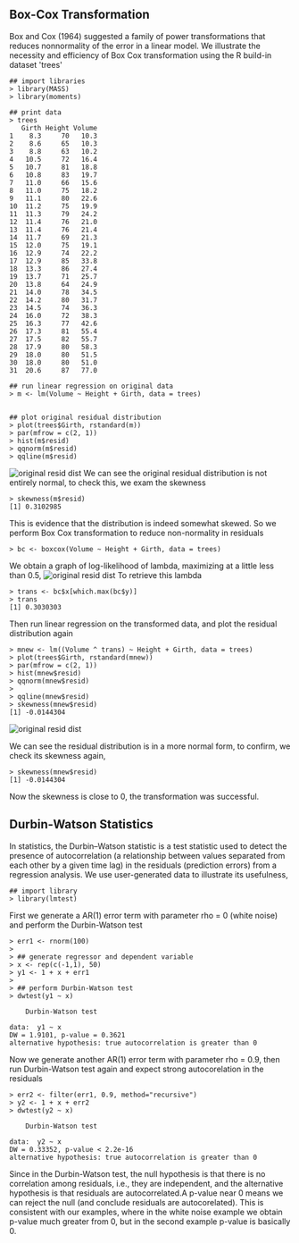 ## Box-Cox Transformation

Box and Cox (1964) suggested a family of power transformations that reduces nonnormality of the error in a linear model. We illustrate the necessity and efficiency of Box Cox transformation using the R build-in dataset 'trees'

```
## import libraries
> library(MASS)
> library(moments)

## print data
> trees
   Girth Height Volume
1    8.3     70   10.3
2    8.6     65   10.3
3    8.8     63   10.2
4   10.5     72   16.4
5   10.7     81   18.8
6   10.8     83   19.7
7   11.0     66   15.6
8   11.0     75   18.2
9   11.1     80   22.6
10  11.2     75   19.9
11  11.3     79   24.2
12  11.4     76   21.0
13  11.4     76   21.4
14  11.7     69   21.3
15  12.0     75   19.1
16  12.9     74   22.2
17  12.9     85   33.8
18  13.3     86   27.4
19  13.7     71   25.7
20  13.8     64   24.9
21  14.0     78   34.5
22  14.2     80   31.7
23  14.5     74   36.3
24  16.0     72   38.3
25  16.3     77   42.6
26  17.3     81   55.4
27  17.5     82   55.7
28  17.9     80   58.3
29  18.0     80   51.5
30  18.0     80   51.0
31  20.6     87   77.0

## run linear regression on original data
> m <- lm(Volume ~ Height + Girth, data = trees)


## plot original residual distribution
> plot(trees$Girth, rstandard(m))
> par(mfrow = c(2, 1))
> hist(m$resid)
> qqnorm(m$resid)
> qqline(m$resid)
```
![original resid dist](https://github.com/xinyix/Box-Cox-and-Durbin-Watson/blob/master/original.png?raw=true)
We can see the original residual distribution is not entirely normal, to check this, we exam the skewness

```
> skewness(m$resid)
[1] 0.3102985
```

This is evidence that the distribution is indeed somewhat skewed. So we perform Box Cox transformation to reduce non-normality in residuals

```
> bc <- boxcox(Volume ~ Height + Girth, data = trees)
```

We obtain a graph of log-likelihood of lambda, maximizing at a little less than 0.5, 
![original resid dist](https://github.com/xinyix/Box-Cox-and-Durbin-Watson/blob/master/lambda.png?raw=true)
To retrieve this lambda

```
> trans <- bc$x[which.max(bc$y)]
> trans
[1] 0.3030303
```

Then run linear regression on the transformed data, and plot the residual distribution again

```
> mnew <- lm((Volume ^ trans) ~ Height + Girth, data = trees)
> plot(trees$Girth, rstandard(mnew))
> par(mfrow = c(2, 1))
> hist(mnew$resid)
> qqnorm(mnew$resid)
> 
> qqline(mnew$resid)
> skewness(mnew$resid)
[1] -0.0144304
```

![original resid dist](https://github.com/xinyix/Box-Cox-and-Durbin-Watson/blob/master/transformed.png?raw=true)

We can see the residual distribution is in a more normal form, to confirm, we check its skewness again,

```
> skewness(mnew$resid)
[1] -0.0144304
```

Now the skewness is close to 0, the transformation was successful.


## Durbin-Watson Statistics
In statistics, the Durbin–Watson statistic is a test statistic used to detect the presence of autocorrelation (a relationship between values separated from each other by a given time lag) in the residuals (prediction errors) from a regression analysis. We use user-generated data to illustrate its usefulness, 

```
## import library
> library(lmtest)
```

First we generate a AR(1) error term with parameter rho = 0 (white noise) and perform the Durbin-Watson test

```
> err1 <- rnorm(100)
> 
> ## generate regressor and dependent variable
> x <- rep(c(-1,1), 50)
> y1 <- 1 + x + err1
> 
> ## perform Durbin-Watson test
> dwtest(y1 ~ x)

	Durbin-Watson test

data:  y1 ~ x
DW = 1.9101, p-value = 0.3621
alternative hypothesis: true autocorrelation is greater than 0
```

Now we generate another AR(1) error term with parameter rho = 0.9, then run Durbin-Watson test again and expect strong autocorelation in the residuals

```
> err2 <- filter(err1, 0.9, method="recursive")
> y2 <- 1 + x + err2
> dwtest(y2 ~ x)

	Durbin-Watson test

data:  y2 ~ x
DW = 0.33352, p-value < 2.2e-16
alternative hypothesis: true autocorrelation is greater than 0
```

Since in the Durbin-Watson test, the null hypothesis is that there is no correlation among residuals, i.e., they are independent, and the alternative hypothesis is that residuals are autocorrelated.A p-value near 0 means we can reject the null (and conclude residuals are autocorelated). This is consistent with our examples, where in the white noise example we obtain p-value much greater from 0, but in the second example p-value is basically 0.
